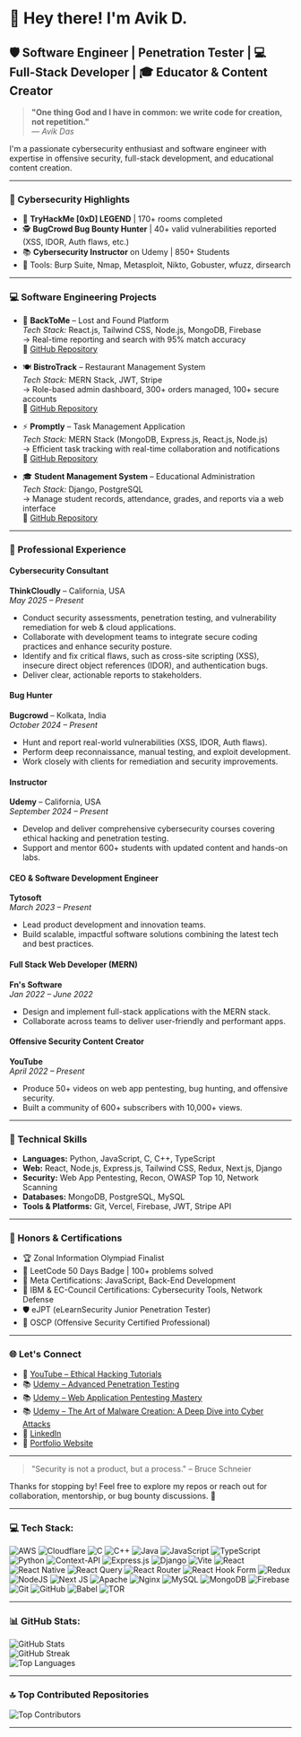 # 👋 Hey there! I'm Avik D.

## 🛡️ Software Engineer | Penetration Tester | 💻 Full-Stack Developer | 🎓 Educator & Content Creator

> **"One thing God and I have in common: we write code for creation, not repetition."**  
> — *Avik Das*

I'm a passionate cybersecurity enthusiast and software engineer with expertise in offensive security, full-stack development, and educational content creation.

---

### 🔐 Cybersecurity Highlights

- 🧠 **TryHackMe [0xD] LEGEND** | 170+ rooms completed  
- 🕵️ **BugCrowd Bug Bounty Hunter** | 40+ valid vulnerabilities reported (XSS, IDOR, Auth flaws, etc.)  
- 📚 **Cybersecurity Instructor** on Udemy | 850+ Students  
- 🧪 Tools: Burp Suite, Nmap, Metasploit, Nikto, Gobuster, wfuzz, dirsearch

---

### 💻 Software Engineering Projects

- 🧭 **BackToMe** – Lost and Found Platform  
  *Tech Stack:* React.js, Tailwind CSS, Node.js, MongoDB, Firebase  
  → Real-time reporting and search with 95% match accuracy  
  🔗 [GitHub Repository](https://github.com/DeveloperAvik/BackToMe)

- 🍽️ **BistroTrack** – Restaurant Management System  
  *Tech Stack:* MERN Stack, JWT, Stripe  
  → Role-based admin dashboard, 300+ orders managed, 100+ secure accounts  
  🔗 [GitHub Repository](https://github.com/DeveloperAvik/BistroTrack)

- ⚡ **Promptly** – Task Management Application  
  *Tech Stack:* MERN Stack (MongoDB, Express.js, React.js, Node.js)  
  → Efficient task tracking with real-time collaboration and notifications  
  🔗 [GitHub Repository](https://github.com/DeveloperAvik/Promptly)

- 🎓 **Student Management System** – Educational Administration  
  *Tech Stack:* Django, PostgreSQL  
  → Manage student records, attendance, grades, and reports via a web interface  
  🔗 [GitHub Repository](https://github.com/DeveloperAvik/StudentManagement)

---

### 💼 Professional Experience

#### Cybersecurity Consultant  
**ThinkCloudly** – California, USA  
*May 2025 – Present*  
- Conduct security assessments, penetration testing, and vulnerability remediation for web & cloud applications.  
- Collaborate with development teams to integrate secure coding practices and enhance security posture.  
- Identify and fix critical flaws, such as cross-site scripting (XSS), insecure direct object references (IDOR), and authentication bugs.  
- Deliver clear, actionable reports to stakeholders.

#### Bug Hunter  
**Bugcrowd** – Kolkata, India  
*October 2024 – Present*  
- Hunt and report real-world vulnerabilities (XSS, IDOR, Auth flaws).  
- Perform deep reconnaissance, manual testing, and exploit development.  
- Work closely with clients for remediation and security improvements.

#### Instructor  
**Udemy** – California, USA  
*September 2024 – Present*  
- Develop and deliver comprehensive cybersecurity courses covering ethical hacking and penetration testing.  
- Support and mentor 600+ students with updated content and hands-on labs.

#### CEO & Software Development Engineer  
**Tytosoft**  
*March 2023 – Present*  
- Lead product development and innovation teams.  
- Build scalable, impactful software solutions combining the latest tech and best practices.

#### Full Stack Web Developer (MERN)  
**Fn's Software**  
*Jan 2022 – June 2022*  
- Design and implement full-stack applications with the MERN stack.  
- Collaborate across teams to deliver user-friendly and performant apps.

#### Offensive Security Content Creator  
**YouTube**  
*April 2022 – Present*  
- Produce 50+ videos on web app pentesting, bug hunting, and offensive security.  
- Built a community of 600+ subscribers with 10,000+ views.

---

### 🔧 Technical Skills

- **Languages:** Python, JavaScript, C, C++, TypeScript  
- **Web:** React, Node.js, Express.js, Tailwind CSS, Redux, Next.js, Django  
- **Security:** Web App Pentesting, Recon, OWASP Top 10, Network Scanning  
- **Databases:** MongoDB, PostgreSQL, MySQL  
- **Tools & Platforms:** Git, Vercel, Firebase, JWT, Stripe API

---

### 🏅 Honors & Certifications

- 🏆 Zonal Information Olympiad Finalist  
- 🥇 LeetCode 50 Days Badge | 100+ problems solved  
- 📜 Meta Certifications: JavaScript, Back-End Development  
- 📘 IBM & EC-Council Certifications: Cybersecurity Tools, Network Defense
- 🛡️ eJPT (eLearnSecurity Junior Penetration Tester)
- 🔐 OSCP (Offensive Security Certified Professional)

---

### 🌐 Let's Connect

- 🎥 [YouTube – Ethical Hacking Tutorials](https://www.youtube.com/@DreadSpecterOfficial)  
- 📚 [Udemy – Advanced Penetration Testing](https://www.udemy.com/course/ethical-hacking-bootcamp-2024/?referralCode=0C7A077FE8CAFE016258)  
- 📚 [Udemy – Web Application Pentesting Mastery](https://www.udemy.com/course/web-application-penetration-testing-mastery/?referralCode=D193D0FE07A90D939919)
- 📚 [Udemy – The Art of Malware Creation: A Deep Dive into Cyber Attacks](https://www.udemy.com/course/malware-development-for-red-teamming/?couponCode=A4E4E484C6B22CDB66E0)  
- 🔗 [LinkedIn](https://www.linkedin.com/in/developeravik/)  
- 📂 [Portfolio Website](https://developeravik.xyz/)

---

> "Security is not a product, but a process." – Bruce Schneier

Thanks for stopping by! Feel free to explore my repos or reach out for collaboration, mentorship, or bug bounty discussions. 🚀

---

### 💻 Tech Stack:

![AWS](https://img.shields.io/badge/AWS-%23FF9900.svg?style=for-the-badge&logo=amazon-aws&logoColor=white) 
![Cloudflare](https://img.shields.io/badge/Cloudflare-F38020?style=for-the-badge&logo=Cloudflare&logoColor=white) 
![C](https://img.shields.io/badge/c-%2300599C.svg?style=for-the-badge&logo=c&logoColor=white) 
![C++](https://img.shields.io/badge/c++-%2300599C.svg?style=for-the-badge&logo=c%2B%2B&logoColor=white) 
![Java](https://img.shields.io/badge/java-%23ED8B00.svg?style=for-the-badge&logo=openjdk&logoColor=white) 
![JavaScript](https://img.shields.io/badge/javascript-%23323330.svg?style=for-the-badge&logo=javascript&logoColor=%23F7DF1E) 
![TypeScript](https://img.shields.io/badge/typescript-%23007ACC.svg?style=for-the-badge&logo=typescript&logoColor=white) 
![Python](https://img.shields.io/badge/python-3670A0?style=for-the-badge&logo=python&logoColor=ffdd54) 
![Context-API](https://img.shields.io/badge/Context--Api-000000?style=for-the-badge&logo=react) 
![Express.js](https://img.shields.io/badge/express.js-%23404d59.svg?style=for-the-badge&logo=express&logoColor=%2361DAFB) 
![Django](https://img.shields.io/badge/django-%23092E20.svg?style=for-the-badge&logo=django&logoColor=white) 
![Vite](https://img.shields.io/badge/vite-%23646CFF.svg?style=for-the-badge&logo=vite&logoColor=white) 
![React](https://img.shields.io/badge/react-%2320232a.svg?style=for-the-badge&logo=react&logoColor=%2361DAFB) 
![React Native](https://img.shields.io/badge/react_native-%2320232a.svg?style=for-the-badge&logo=react&logoColor=%2361DAFB) 
![React Query](https://img.shields.io/badge/-React%20Query-FF4154?style=for-the-badge&logo=react%20query&logoColor=white) 
![React Router](https://img.shields.io/badge/React_Router-CA4245?style=for-the-badge&logo=react-router&logoColor=white) 
![React Hook Form](https://img.shields.io/badge/React%20Hook%20Form-%23EC5990.svg?style=for-the-badge&logo=reacthookform&logoColor=white) 
![Redux](https://img.shields.io/badge/redux-%23593d88.svg?style=for-the-badge&logo=redux&logoColor=white) 
![NodeJS](https://img.shields.io/badge/node.js-6DA55F?style=for-the-badge&logo=node.js&logoColor=white) 
![Next JS](https://img.shields.io/badge/Next-black?style=for-the-badge&logo=next.js&logoColor=white) 
![Apache](https://img.shields.io/badge/apache-%23D42029.svg?style=for-the-badge&logo=apache&logoColor=white) 
![Nginx](https://img.shields.io/badge/nginx-%23009639.svg?style=for-the-badge&logo=nginx&logoColor=white) 
![MySQL](https://img.shields.io/badge/mysql-4479A1.svg?style=for-the-badge&logo=mysql&logoColor=white) 
![MongoDB](https://img.shields.io/badge/MongoDB-%234ea94b.svg?style=for-the-badge&logo=mongodb&logoColor=white) 
![Firebase](https://img.shields.io/badge/firebase-a08021?style=for-the-badge&logo=firebase&logoColor=ffcd34) 
![Git](https://img.shields.io/badge/git-%23F05033.svg?style=for-the-badge&logo=git&logoColor=white) 
![GitHub](https://img.shields.io/badge/github-%23121011.svg?style=for-the-badge&logo=github&logoColor=white) 
![Babel](https://img.shields.io/badge/Babel-F9DC3e?style=for-the-badge&logo=babel&logoColor=black) 
![TOR](https://img.shields.io/badge/tor-%237E4798.svg?style=for-the-badge&logo=tor-project&logoColor=white)

---

### 📊 GitHub Stats:

![GitHub Stats](https://github-readme-stats.vercel.app/api?username=DeveloperAvik&theme=react&hide_border=false&include_all_commits=true&count_private=true)  
![GitHub Streak](https://github-readme-streak-stats.herokuapp.com/?user=DeveloperAvik&theme=react&hide_border=false)  
![Top Languages](https://github-readme-stats.vercel.app/api/top-langs/?username=DeveloperAvik&theme=react&hide_border=false&include_all_commits=true&count_private=true&layout=compact)

---

### 🔝 Top Contributed Repositories

![Top Contributors](https://github-contributor-stats.vercel.app/api?username=DeveloperAvik&limit=5&theme=dark&combine_all_yearly_contributions=true)

---

<!-- Proudly created with GPRM ( https://gprm.itsvg.in ) -->

